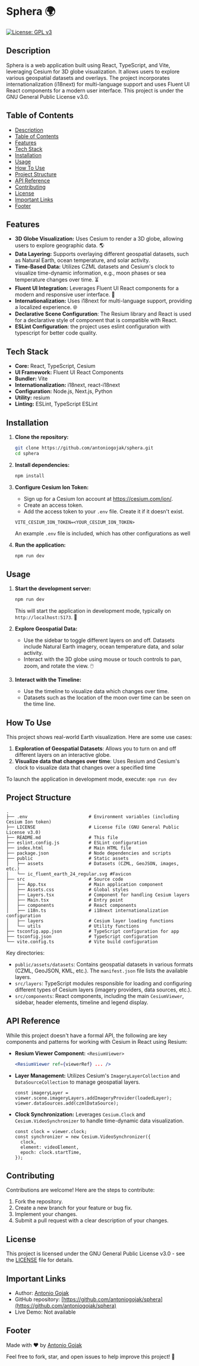 # Sphera 🌍
[![License: GPL v3](https://img.shields.io/badge/License-GPL%20v3-blue.svg)](https://www.gnu.org/licenses/gpl-3.0)



## Description
Sphera is a web application built using React, TypeScript, and Vite, leveraging Cesium for 3D globe visualization. It allows users to explore various geospatial datasets and overlays. The project incorporates internationalization (i18next) for multi-language support and uses Fluent UI React components for a modern user interface. This project is under the GNU General Public License v3.0.



## Table of Contents
- [Description](#description)
- [Table of Contents](#table-of-contents)
- [Features](#features)
- [Tech Stack](#tech-stack)
- [Installation](#installation)
- [Usage](#usage)
- [How To Use](#how-to-use)
- [Project Structure](#project-structure)
- [API Reference](#api-reference)
- [Contributing](#contributing)
- [License](#license)
- [Important Links](#important-links)
- [Footer](#footer)



## Features
- **3D Globe Visualization:** Uses Cesium to render a 3D globe, allowing users to explore geographic data. 🌎
- **Data Layering:** Supports overlaying different geospatial datasets, such as Natural Earth, ocean temperature, and solar activity.
- **Time-Based Data:** Utilizes CZML datasets and Cesium's clock to visualize time-dynamic information, e.g., moon phases or sea temperature changes over time. ⏳
- **Fluent UI Integration:** Leverages Fluent UI React components for a modern and responsive user interface. 🎨
- **Internationalization:** Uses i18next for multi-language support, providing a localized experience. 🌐
- **Declarative Scene Configuration**: The Resium library and React is used for a declarative style of component that is compatible with React.
- **ESLint Configuration**: the project uses eslint configuration with typescript for better code quality.



## Tech Stack
- **Core:** React, TypeScript, Cesium
- **UI Framework:** Fluent UI React Components
- **Bundler:** Vite
- **Internationalization:** i18next, react-i18next
- **Configuration:** Node.js, Next.js, Python
- **Utility:** resium
- **Linting:** ESLint, TypeScript ESLint



## Installation
1.  **Clone the repository:**

    ```bash
    git clone https://github.com/antoniogojak/sphera.git
    cd sphera
    ```

2.  **Install dependencies:**

    ```bash
    npm install
    ```

3.  **Configure Cesium Ion Token:**
    - Sign up for a Cesium Ion account at <https://cesium.com/ion/>.
    - Create an access token.
    - Add the access token to your `.env` file. Create it if it doesn't exist.

    ```
    VITE_CESIUM_ION_TOKEN=<YOUR_CESIUM_ION_TOKEN>
    ```
    An example `.env` file is included, which has other configurations as well

4.  **Run the application:**

    ```bash
    npm run dev
    ```



## Usage
1.  **Start the development server:**

    ```bash
    npm run dev
    ```
    This will start the application in development mode, typically on `http://localhost:5173`. 🚀

2.  **Explore Geospatial Data:**
    - Use the sidebar to toggle different layers on and off. Datasets include Natural Earth imagery, ocean temperature data, and solar activity.
    - Interact with the 3D globe using mouse or touch controls to pan, zoom, and rotate the view. 🖱️

3.  **Interact with the Timeline:**
    - Use the timeline to visualize data which changes over time.
    - Datasets such as the location of the moon over time can be seen on the time line.



## How To Use
This project shows real-world Earth visualization. Here are some use cases:

1.  **Exploration of Geospatial Datasets**: Allows you to turn on and off different layers on an interactive globe.
2.  **Visualize data that changes over time**: Uses Resium and Cesium's clock to visualize data that changes over a specified time

To launch the application in development mode, execute: `npm run dev`



## Project Structure
```text
.
├── .env                       # Environment variables (including Cesium Ion token)
├── LICENSE                    # License file (GNU General Public License v3.0)
├── README.md                  # This file
├── eslint.config.js           # ESLint configuration
├── index.html                 # Main HTML file
├── package.json               # Node dependencies and scripts
├── public                     # Static assets
│   ├── assets                 # Datasets (CZML, GeoJSON, images, etc.)
│   └── ic_fluent_earth_24_regular.svg #Favicon 
├── src                        # Source code
│   ├── App.tsx                # Main application component
│   ├── Assets.css             # Global styles
│   ├── Layers.tsx             # Component for handling Cesium layers
│   ├── Main.tsx               # Entry point
│   ├── components             # React components
│   ├── i18n.ts                # i18next internationalization configuration
│   ├── layers                 # Cesium layer loading functions
│   └── utils                  # Utility functions
├── tsconfig.app.json          # TypeScript configuration for app
├── tsconfig.json              # TypeScript configuration
└── vite.config.ts             # Vite build configuration
```

Key directories:

-   `public/assets/datasets`: Contains geospatial datasets in various formats (CZML, GeoJSON, KML, etc.). The `manifest.json` file lists the available layers.
-   `src/layers`: TypeScript modules responsible for loading and configuring different types of Cesium layers (imagery providers, data sources, etc.).
-   `src/components`: React components, including the main `CesiumViewer`, sidebar, header elements, timeline and legend display.



## API Reference
While this project doesn't have a formal API, the following are key components and patterns for working with Cesium in React using Resium:

-   **Resium Viewer Component:** `<ResiumViewer>`

    ```jsx
    <ResiumViewer ref={viewerRef} ... />
    ```

-   **Layer Management:** Utilizes Cesium's `ImageryLayerCollection` and `DataSourceCollection` to manage geospatial layers.

    ```tsx
    const imageryLayer = viewer.scene.imageryLayers.addImageryProvider(loadedLayer);
    viewer.dataSources.add(czmlDataSource);
    ```

-   **Clock Synchronization:** Leverages `Cesium.Clock` and `Cesium.VideoSynchronizer` to handle time-dynamic data visualization.

    ```tsx
    const clock = viewer.clock;
    const synchronizer = new Cesium.VideoSynchronizer({
      clock,
      element: videoElement,
      epoch: clock.startTime,
    });
    ```



## Contributing
Contributions are welcome! Here are the steps to contribute:

1.  Fork the repository.
2.  Create a new branch for your feature or bug fix.
3.  Implement your changes.
4.  Submit a pull request with a clear description of your changes.



## License
This project is licensed under the GNU General Public License v3.0 - see the [LICENSE](LICENSE) file for details.



## Important Links
- Author: [Antonio Gojak](https://github.com/antoniogojak)
- GitHub repository: [https://github.com/antoniogojak/sphera](https://github.com/antoniogojak/sphera)
- Live Demo: Not available



## Footer
Made with ❤️ by [Antonio Gojak](https://github.com/antoniogojak)


Feel free to fork, star, and open issues to help improve this project! 🚀